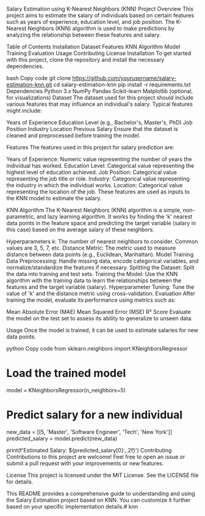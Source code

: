 Salary Estimation using K-Nearest Neighbors (KNN)
Project Overview
This project aims to estimate the salary of individuals based on certain features such as years of experience, education level, and job position. The K-Nearest Neighbors (KNN) algorithm is used to make predictions by analyzing the relationship between these features and salary.

Table of Contents
Installation
Dataset
Features
KNN Algorithm
Model Training
Evaluation
Usage
Contributing
License
Installation
To get started with this project, clone the repository and install the necessary dependencies.

bash
Copy code
git clone https://github.com/yourusername/salary-estimation-knn.git
cd salary-estimation-knn
pip install -r requirements.txt
Dependencies
Python 3.x
NumPy
Pandas
Scikit-learn
Matplotlib (optional, for visualizations)
Dataset
The dataset used for this project should include various features that may influence an individual's salary. Typical features might include:

Years of Experience
Education Level (e.g., Bachelor's, Master's, PhD)
Job Position
Industry
Location
Previous Salary
Ensure that the dataset is cleaned and preprocessed before training the model.

Features
The features used in this project for salary prediction are:

Years of Experience: Numeric value representing the number of years the individual has worked.
Education Level: Categorical value representing the highest level of education achieved.
Job Position: Categorical value representing the job title or role.
Industry: Categorical value representing the industry in which the individual works.
Location: Categorical value representing the location of the job.
These features are used as inputs to the KNN model to estimate the salary.

KNN Algorithm
The K-Nearest Neighbors (KNN) algorithm is a simple, non-parametric, and lazy learning algorithm. It works by finding the 'k' nearest data points in the feature space and predicting the target variable (salary in this case) based on the average salary of these neighbors.

Hyperparameters
k: The number of nearest neighbors to consider. Common values are 3, 5, 7, etc.
Distance Metric: The metric used to measure distance between data points (e.g., Euclidean, Manhattan).
Model Training
Data Preprocessing: Handle missing data, encode categorical variables, and normalize/standardize the features if necessary.
Splitting the Dataset: Split the data into training and test sets.
Training the Model: Use the KNN algorithm with the training data to learn the relationships between the features and the target variable (salary).
Hyperparameter Tuning: Tune the value of 'k' and the distance metric using cross-validation.
Evaluation
After training the model, evaluate its performance using metrics such as:

Mean Absolute Error (MAE)
Mean Squared Error (MSE)
R² Score
Evaluate the model on the test set to assess its ability to generalize to unseen data.

Usage
Once the model is trained, it can be used to estimate salaries for new data points.

python
Copy code
from sklearn.neighbors import KNeighborsRegressor

# Load the trained model
model = KNeighborsRegressor(n_neighbors=5)

# Predict salary for a new individual
new_data = [[5, 'Master', 'Software Engineer', 'Tech', 'New York']]
predicted_salary = model.predict(new_data)

print(f'Estimated Salary: ${predicted_salary[0]:,.2f}')
Contributing
Contributions to this project are welcome! Feel free to open an issue or submit a pull request with your improvements or new features.

License
This project is licensed under the MIT License. See the LICENSE file for details.

This README provides a comprehensive guide to understanding and using the Salary Estimation project based on KNN. You can customize it further based on your specific implementation details.# knn
